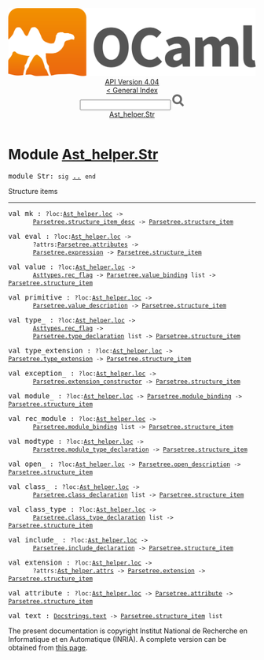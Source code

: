 <!-- ((! set title API !)) ((! set documentation !)) ((! set api !)) ((! set nobreadcrumb !)) -->
<div class="api"><header><nav class="toc brand"><a class="brand" href="https://ocaml.org/"><img src="colour-logo-gray.svg" class="svg" alt="OCaml"></a></nav><nav class="toc"><div class="toc_version"><a href="/docs" id="version-select">API Version 4.04</a></div><a href="index.html">&lt; General Index</a><div class="api_search"><input type="text" name="apisearch" id="api_search" oninput="mySearch(false);" onkeypress="this.oninput();" onclick="this.oninput();" onpaste="this.oninput();">
<img src="search_icon.svg" alt="Search" class="svg" onclick="mySearch(false)"></div>
<div id="search_results"></div><div class="toc_title"><a href="#top">Ast_helper.Str</a></div><ul></ul></nav></header>

<h1>Module <a href="type_Ast_helper.Str.html">Ast_helper.Str</a></h1>

<pre><span class="keyword">module</span> Str: <code class="code"><span class="keyword">sig</span></code> <a href="Ast_helper.Str.html">..</a> <code class="code"><span class="keyword">end</span></code></pre><div class="info module top">
Structure items<br>
</div>
<hr width="100%">

<pre><span id="VALmk"><span class="keyword">val</span> mk</span> : <code class="type">?loc:<a href="Ast_helper.html#TYPEloc">Ast_helper.loc</a> -&gt;<br>       <a href="Parsetree.html#TYPEstructure_item_desc">Parsetree.structure_item_desc</a> -&gt; <a href="Parsetree.html#TYPEstructure_item">Parsetree.structure_item</a></code></pre>
<pre><span id="VALeval"><span class="keyword">val</span> eval</span> : <code class="type">?loc:<a href="Ast_helper.html#TYPEloc">Ast_helper.loc</a> -&gt;<br>       ?attrs:<a href="Parsetree.html#TYPEattributes">Parsetree.attributes</a> -&gt;<br>       <a href="Parsetree.html#TYPEexpression">Parsetree.expression</a> -&gt; <a href="Parsetree.html#TYPEstructure_item">Parsetree.structure_item</a></code></pre>
<pre><span id="VALvalue"><span class="keyword">val</span> value</span> : <code class="type">?loc:<a href="Ast_helper.html#TYPEloc">Ast_helper.loc</a> -&gt;<br>       <a href="Asttypes.html#TYPErec_flag">Asttypes.rec_flag</a> -&gt; <a href="Parsetree.html#TYPEvalue_binding">Parsetree.value_binding</a> list -&gt; <a href="Parsetree.html#TYPEstructure_item">Parsetree.structure_item</a></code></pre>
<pre><span id="VALprimitive"><span class="keyword">val</span> primitive</span> : <code class="type">?loc:<a href="Ast_helper.html#TYPEloc">Ast_helper.loc</a> -&gt;<br>       <a href="Parsetree.html#TYPEvalue_description">Parsetree.value_description</a> -&gt; <a href="Parsetree.html#TYPEstructure_item">Parsetree.structure_item</a></code></pre>
<pre><span id="VALtype_"><span class="keyword">val</span> type_</span> : <code class="type">?loc:<a href="Ast_helper.html#TYPEloc">Ast_helper.loc</a> -&gt;<br>       <a href="Asttypes.html#TYPErec_flag">Asttypes.rec_flag</a> -&gt;<br>       <a href="Parsetree.html#TYPEtype_declaration">Parsetree.type_declaration</a> list -&gt; <a href="Parsetree.html#TYPEstructure_item">Parsetree.structure_item</a></code></pre>
<pre><span id="VALtype_extension"><span class="keyword">val</span> type_extension</span> : <code class="type">?loc:<a href="Ast_helper.html#TYPEloc">Ast_helper.loc</a> -&gt; <a href="Parsetree.html#TYPEtype_extension">Parsetree.type_extension</a> -&gt; <a href="Parsetree.html#TYPEstructure_item">Parsetree.structure_item</a></code></pre>
<pre><span id="VALexception_"><span class="keyword">val</span> exception_</span> : <code class="type">?loc:<a href="Ast_helper.html#TYPEloc">Ast_helper.loc</a> -&gt;<br>       <a href="Parsetree.html#TYPEextension_constructor">Parsetree.extension_constructor</a> -&gt; <a href="Parsetree.html#TYPEstructure_item">Parsetree.structure_item</a></code></pre>
<pre><span id="VALmodule_"><span class="keyword">val</span> module_</span> : <code class="type">?loc:<a href="Ast_helper.html#TYPEloc">Ast_helper.loc</a> -&gt; <a href="Parsetree.html#TYPEmodule_binding">Parsetree.module_binding</a> -&gt; <a href="Parsetree.html#TYPEstructure_item">Parsetree.structure_item</a></code></pre>
<pre><span id="VALrec_module"><span class="keyword">val</span> rec_module</span> : <code class="type">?loc:<a href="Ast_helper.html#TYPEloc">Ast_helper.loc</a> -&gt;<br>       <a href="Parsetree.html#TYPEmodule_binding">Parsetree.module_binding</a> list -&gt; <a href="Parsetree.html#TYPEstructure_item">Parsetree.structure_item</a></code></pre>
<pre><span id="VALmodtype"><span class="keyword">val</span> modtype</span> : <code class="type">?loc:<a href="Ast_helper.html#TYPEloc">Ast_helper.loc</a> -&gt;<br>       <a href="Parsetree.html#TYPEmodule_type_declaration">Parsetree.module_type_declaration</a> -&gt; <a href="Parsetree.html#TYPEstructure_item">Parsetree.structure_item</a></code></pre>
<pre><span id="VALopen_"><span class="keyword">val</span> open_</span> : <code class="type">?loc:<a href="Ast_helper.html#TYPEloc">Ast_helper.loc</a> -&gt; <a href="Parsetree.html#TYPEopen_description">Parsetree.open_description</a> -&gt; <a href="Parsetree.html#TYPEstructure_item">Parsetree.structure_item</a></code></pre>
<pre><span id="VALclass_"><span class="keyword">val</span> class_</span> : <code class="type">?loc:<a href="Ast_helper.html#TYPEloc">Ast_helper.loc</a> -&gt;<br>       <a href="Parsetree.html#TYPEclass_declaration">Parsetree.class_declaration</a> list -&gt; <a href="Parsetree.html#TYPEstructure_item">Parsetree.structure_item</a></code></pre>
<pre><span id="VALclass_type"><span class="keyword">val</span> class_type</span> : <code class="type">?loc:<a href="Ast_helper.html#TYPEloc">Ast_helper.loc</a> -&gt;<br>       <a href="Parsetree.html#TYPEclass_type_declaration">Parsetree.class_type_declaration</a> list -&gt; <a href="Parsetree.html#TYPEstructure_item">Parsetree.structure_item</a></code></pre>
<pre><span id="VALinclude_"><span class="keyword">val</span> include_</span> : <code class="type">?loc:<a href="Ast_helper.html#TYPEloc">Ast_helper.loc</a> -&gt;<br>       <a href="Parsetree.html#TYPEinclude_declaration">Parsetree.include_declaration</a> -&gt; <a href="Parsetree.html#TYPEstructure_item">Parsetree.structure_item</a></code></pre>
<pre><span id="VALextension"><span class="keyword">val</span> extension</span> : <code class="type">?loc:<a href="Ast_helper.html#TYPEloc">Ast_helper.loc</a> -&gt;<br>       ?attrs:<a href="Ast_helper.html#TYPEattrs">Ast_helper.attrs</a> -&gt; <a href="Parsetree.html#TYPEextension">Parsetree.extension</a> -&gt; <a href="Parsetree.html#TYPEstructure_item">Parsetree.structure_item</a></code></pre>
<pre><span id="VALattribute"><span class="keyword">val</span> attribute</span> : <code class="type">?loc:<a href="Ast_helper.html#TYPEloc">Ast_helper.loc</a> -&gt; <a href="Parsetree.html#TYPEattribute">Parsetree.attribute</a> -&gt; <a href="Parsetree.html#TYPEstructure_item">Parsetree.structure_item</a></code></pre>
<pre><span id="VALtext"><span class="keyword">val</span> text</span> : <code class="type"><a href="Docstrings.html#TYPEtext">Docstrings.text</a> -&gt; <a href="Parsetree.html#TYPEstructure_item">Parsetree.structure_item</a> list</code></pre><div class="copyright">The present documentation is copyright Institut National de Recherche en Informatique et en Automatique (INRIA). A complete version can be obtained from <a href="http://caml.inria.fr/pub/docs/manual-ocaml/">this page</a>.</div></div>